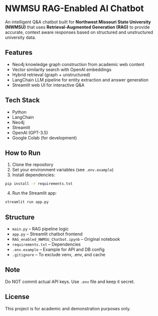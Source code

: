 # NWMSU RAG-Enabled AI Chatbot

An intelligent Q&A chatbot built for **Northwest Missouri State University (NWMSU)** that uses **Retrieval-Augmented Generation (RAG)** to provide accurate, context aware responses based on structured and unstructured university data.

## Features

- Neo4j knowledge graph construction from academic web content
- Vector similarity search with OpenAI embeddings
- Hybrid retrieval (graph + unstructured)
- LangChain LLM pipeline for entity extraction and answer generation
- Streamlit web UI for interactive Q&A

## Tech Stack

- Python
- LangChain
- Neo4j
- Streamlit
- OpenAI (GPT-3.5)
- Google Colab (for development)

## How to Run

1. Clone the repository
2. Set your environment variables (see `.env.example`)
3. Install dependencies:

```bash
pip install -r requirements.txt
```

4. Run the Streamlit app:

```bash
streamlit run app.py
```

## Structure

- `main.py` – RAG pipeline logic
- `app.py` – Streamlit chatbot frontend
- `RAG_enabled_NWMSU_Chatbot.ipynb` – Original notebook
- `requirements.txt` – Dependencies
- `.env.example` – Example for API and DB config
- `.gitignore` – To exclude venv, .env, and cache

## Note

Do NOT commit actual API keys. Use `.env` file and keep it secret.

## License

This project is for academic and demonstration purposes only.
